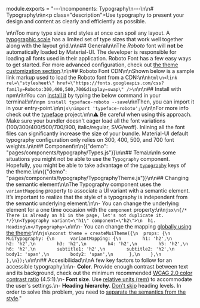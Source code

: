 module.exports = "---\ncomponents: Typography\n---\n\n# Typography\n\n<p class=\"description\">Use typography to present your design and content as clearly and efficiently as possible.</p>\n\nToo many type sizes and styles at once can spoil any layout. A [typographic scale](https://material.io/design/typography/#type-scale) has a limited set of type sizes that work well together along with the layout grid.\n\n## General\n\nThe *Roboto* font will **not** be automatically loaded by Material-UI. The developer is responsible for loading all fonts used in their application. Roboto Font has a few easy ways to get started. For more advanced configuration, check out [the theme customization section](/customization/typography/).\n\n## Roboto Font CDN\n\nShown below is a sample link markup used to load the Roboto font from a CDN:\n\n```html\n<link rel=\"stylesheet\" href=\"https://fonts.googleapis.com/css?family=Roboto:300,400,500,700&display=swap\" />\n```\n\n## Install with npm\n\nYou can [install it](https://www.npmjs.com/package/typeface-roboto) by typing the below command in your terminal:\n\n`npm install typeface-roboto --save`\n\nThen, you can import it in your entry-point.\n\n```js\nimport 'typeface-roboto';\n```\n\nFor more info check out the [typeface](https://github.com/KyleAMathews/typefaces/tree/master/packages/roboto) project.\n\n⚠️ Be careful when using this approach. Make sure your bundler doesn't eager load all the font variations (100/300/400/500/700/900, italic/regular, SVG/woff). Inlining all the font files can significantly increase the size of your bundle. Material-UI default typography configuration only relies on 300, 400, 500, and 700 font weights.\n\n## Component\n\n{{\"demo\": \"pages/components/typography/Types.js\"}}\n\n## Tema\n\nIn some situations you might not be able to use the `Typography` component. Hopefully, you might be able to take advantage of the [`typography`](/customization/default-theme/?expand-path=$.typography) keys of the theme.\n\n{{\"demo\": \"pages/components/typography/TypographyTheme.js\"}}\n\n## Changing the semantic element\n\nThe Typography component uses the `variantMapping` property to associate a UI variant with a semantic element. It’s important to realize that the style of a typography is independent from the semantic underlying element.\n\n- You can change the underlying element for a one time occasion with the `component` property:\n\n```jsx\n{/* There is already an h1 in the page, let's not duplicate it. */}\n<Typography variant=\"h1\" component=\"h2\">\n  h1. Heading\n</Typography>\n```\n\n- You can change the mapping [globally using the theme](/customization/globals/#default-props):\n\n```js\nconst theme = createMuiTheme({\n  props: {\n    MuiTypography: {\n      variantMapping: {\n        h1: 'h2',\n        h2: 'h2',\n        h3: 'h2',\n        h4: 'h2',\n        h5: 'h2',\n        h6: 'h2',\n        subtitle1: 'h2',\n        subtitle2: 'h2',\n        body1: 'span',\n        body2: 'span',\n      },\n    },\n  },\n});\n```\n\n## Accesibilidad\n\nA few key factors to follow for an accessible typography:\n\n- **Color**. Provide enough contrast between text and its background, check out the minimum recommended [WCAG 2.0 color contrast ratio](https://www.w3.org/TR/UNDERSTANDING-WCAG20/visual-audio-contrast-contrast.html) (4.5:1).\n- **Font size**. Use [relative units (rem)](/customization/typography/#font-size) to accommodate the user's settings.\n- **Heading hierarchy**. [Don't skip](https://www.w3.org/WAI/tutorials/page-structure/headings/) heading levels. In order to solve this problem, you need to [separate the semantics from the style](#changing-the-semantic-element)."